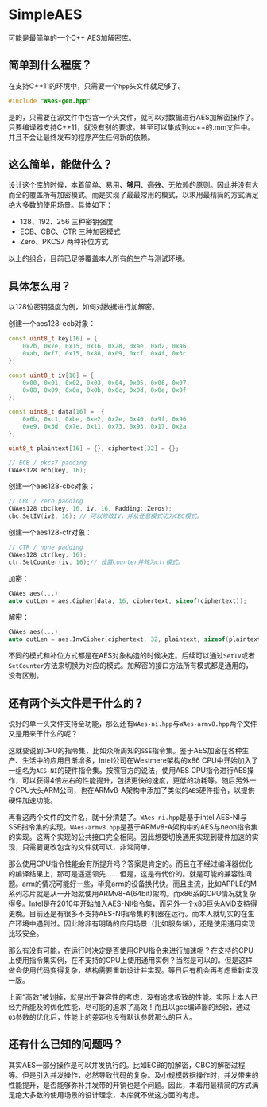 # SimpleAES
可能是最简单的一个C++ AES加解密库。
  
## 简单到什么程度？
在支持C++11的环境中，只需要一个`hpp`头文件就足够了。
```c++
#include "WAes-gen.hpp"
```
是的，只需要在源文件中包含一个头文件，就可以对数据进行AES加解密操作了。只要编译器支持C++11，就没有别的要求。甚至可以集成到oc++的.mm文件中。并且不会让最终发布的程序产生任何新的依赖。

## 这么简单，能做什么？
设计这个库的时候，本着简单、易用、**够用**、~~高效~~、无依赖的原则。因此并没有大而全的覆盖所有加密模式。而是实现了最最常用的模式，以求用最精简的方式满足绝大多数的使用场景。具体如下：
* 128、192、256 三种密钥强度
* ECB、CBC、CTR 三种加密模式
* Zero、PKCS7 两种补位方式

以上的组合，目前已足够覆盖本人所有的生产与测试环境。

## 具体怎么用？
以128位密钥强度为例，如何对数据进行加解密。

创建一个aes128-ecb对象：
```c++
const uint8_t key[16] = {
    0x2b, 0x7e, 0x15, 0x16, 0x28, 0xae, 0xd2, 0xa6, 
    0xab, 0xf7, 0x15, 0x88, 0x09, 0xcf, 0x4f, 0x3c
};

const uint8_t iv[16] = {
    0x00, 0x01, 0x02, 0x03, 0x04, 0x05, 0x06, 0x07, 
    0x08, 0x09, 0x0a, 0x0b, 0x0c, 0x0d, 0x0e, 0x0f
};

const uint8_t data[16] =  {
    0x6b, 0xc1, 0xbe, 0xe2, 0x2e, 0x40, 0x9f, 0x96, 
    0xe9, 0x3d, 0x7e, 0x11, 0x73, 0x93, 0x17, 0x2a
};

uint8_t plaintext[16] = {}, ciphertext[32] = {};

// ECB / pkcs7 padding
CWAes128 ecb(key, 16);
```
创建一个aes128-cbc对象：
```c++
// CBC / Zero padding
CWAes128 cbc(key, 16, iv, 16, Padding::Zeros);
cbc.SetIV(iv2, 16); // 可以修改IV，并从任意模式切为CBC模式。
```
创建一个aes128-ctr对象：
```c++
// CTR / none padding
CWAes128 ctr(key, 16);
ctr.SetCounter(iv, 16);// 设置counter并转为ctr模式。
```
加密：
```c++
CWAes aes(...);
auto outLen = aes.Cipher(data, 16, ciphertext, sizeof(ciphertext));
```
解密：
```c++
CWAes aes(...);
auto outLen = aes.InvCipher(ciphertext, 32, plaintext, sizeof(plaintext));
```
不同的模式和补位方式都是在AES对象构造的时候决定。后续可以通过`SetIV`或者`SetCounter`方法来切换为对应的模式。加解密的接口方法所有模式都是通用的，没有区别。

## 还有两个头文件是干什么的？
说好的单一头文件支持全功能，那么还有`WAes-ni.hpp`与`WAes-armv8.hpp`两个文件又是用来干什么的呢？

这就要说到CPU的指令集，比如众所周知的`SSE`指令集。鉴于AES加密在各种生产、生活中的应用日渐增多，Intel公司在Westmere架构的x86 CPU中开始加入了一组名为`AES-NI`的硬件指令集。按照官方的说法，使用AES CPU指令进行AES操作，可以获得4倍左右的性能提升，包括更快的速度，更低的功耗等。随后另外一个CPU大头ARM公司，也在ARMv8-A架构中添加了类似的`AES`硬件指令，以提供硬件加速功能。

再看这两个文件的文件名，就十分清楚了。`WAes-ni.hpp`是基于intel AES-NI与SSE指令集的实现。`WAes-armv8.hpp`是基于ARMv8-A架构中的AES与neon指令集的实现。这两个实现的公共接口完全相同。因此想要切换通用实现到硬件加速的实现，只需要更改包含的文件就可以，非常简单。

那么使用CPU指令性能会有所提升吗？答案是肯定的。而且在不经过编译器优化的编译结果上，那可是遥遥领先…… 但是，这是有代价的。就是可能的兼容性问题。arm的情况可能好一些，毕竟arm的设备换代快。而且主流，比如APPLE的M系列芯片就是从一开始就使用ARMv8-A(64bit)架构。而x86系的CPU情况就复杂得多。Intel是在2010年开始加入AES-NI指令集，而另外一个x86巨头AMD支持得更晚。目前还是有很多不支持AES-NI指令集的机器在运行。而本人就切实的在生产环境中遇到过。因此除非有明确的应用场景（比如服务端），还是使用通用实现比较安全。

那么有没有可能，在运行时决定是否使用CPU指令来进行加速呢？在支持的CPU上使用指令集实例，在不支持的CPU上使用通用实例？当然是可以的。但是这样做会使用代码变得复杂，结构需要重新设计并实现。等日后有机会再考虑重新实现一版。

上面“高效”被划掉，就是出于兼容性的考虑，没有追求极致的性能。实际上本人已经力所能及的优化性能，尽可能的追求了高效！而且以gcc编译器的经验，通过`-O3`参数的优化后，性能上的差距也没有默认参数那么的巨大。

## 还有什么已知的问题吗？
其实AES一部分操作是可以并发执行的。比如ECB的加解密，CBC的解密过程等。但是引入并发操作，必然导致代码的复杂。及小规模数据操作时，并发带来的性能提升，是否能够弥补并发带的开销也是个问题。因此，本着用最精简的方式满足绝大多数的使用场景的设计理念，本库就不做这方面的考虑。